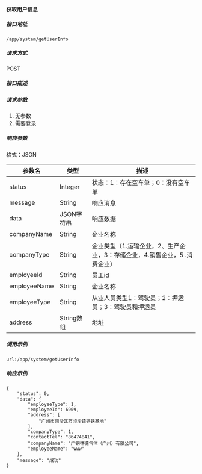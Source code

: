 #### 获取用户信息

##### 接口地址

```
/app/system/getUserInfo
```

##### 请求方式

POST

##### 接口描述

##### 请求参数

 1. 无参数
 2. 需要登录

##### 响应参数

格式：JSON

| 参数名 | 类型 | 描述 |
| --- | --- | --- |
| status| Integer | 状态：1：存在空车单；0：没有空车单 |
| message| String | 响应消息 |
| data| JSON字符串| 响应数据 |
| companyName| String | 企业名称 |
| companyType| String |企业类型（1.运输企业，2、生产企业，3：存储企业，4.销售企业，5 .消费企业）|
| employeeId| String | 员工id |
| employeeName| String | 企业名称 |
| employeeType| String | 从业人员类型1：驾驶员；2：押运员；3：驾驶员和押运员 |
| address| String数组 | 地址 |

##### 调用示例

```
url:/app/system/getUserInfo
```

##### 响应示例
```
{
    "status": 0,
    "data": {
        "employeeType": 1,
        "employeeId": 6909,
        "address": [
            "广州市南沙区万顷沙镇钢铁基地"
        ],
        "companyType": 1,
        "contactTel": "86474841",
        "companyName": "广钢林德气体（广州）有限公司",
        "employeeName": "www"
    },
    "message": "成功"
}
```